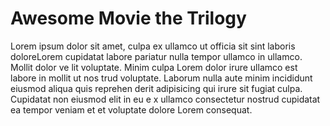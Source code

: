# Awesome Movie the Trilogy

Lorem ipsum dolor sit amet, culpa ex ullamco ut officia sit sint laboris doloreLorem cupidatat labore pariatur nulla tempor ullamco in ullamco. Mollit dolor ve lit voluptate. Minim culpa Lorem dolor irure ullamco est labore in mollit ut nos trud voluptate. Laborum nulla aute minim incididunt eiusmod aliqua quis reprehen derit adipisicing qui irure sit fugiat culpa. Cupidatat non eiusmod elit in eu e x ullamco consectetur nostrud cupidatat ea tempor veniam et et voluptate dolore Lorem consequat.
